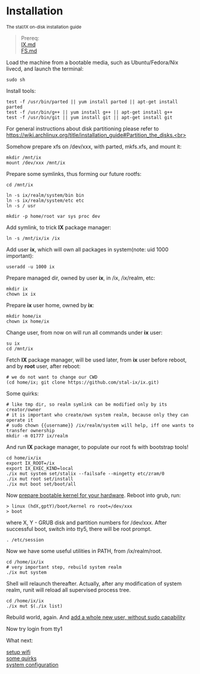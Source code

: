 # Installation
<sup> The stal/IX on-disk installation guide </sup>

> Prereq:<br>
> [IX.md](IX.md)<br>
> [FS.md](FS.md)<br>

<!-- {% raw %} -->

Load the machine from a bootable media, such as Ubuntu/Fedora/Nix livecd, and launch the terminal:

```shell
sudo sh
```

Install tools:

```shell
test -f /usr/bin/parted || yum install parted || apt-get install parted
test -f /usr/bin/g++ || yum install g++ || apt-get install g++
test -f /usr/bin/git || yum install git || apt-get install git
```

For general instructions about disk partitioning please refer to<br>
https://wiki.archlinux.org/title/installation_guide#Partition_the_disks.<br>

Somehow prepare xfs on /dev/xxx, with parted, mkfs.xfs, and mount it:

```shell
mkdir /mnt/ix
mount /dev/xxx /mnt/ix
```

Prepare some symlinks, thus forming our future rootfs:

```shell
cd /mnt/ix

ln -s ix/realm/system/bin bin
ln -s ix/realm/system/etc etc
ln -s / usr

mkdir -p home/root var sys proc dev
```

Add symlink, to trick **IX** package manager:

```shell
ln -s /mnt/ix/ix /ix
```

Add user **ix**, which will own all packages in system(note: uid 1000 important):

```shell
useradd -u 1000 ix
```

Prepare managed dir, owned by user **ix**, in /ix, /ix/realm, etc:

```shell
mkdir ix
chown ix ix
```

Prepare **ix** user home, owned by **ix**:

```shell
mkdir home/ix
chown ix home/ix
```

Change user, from now on will run all commands under **ix** user:

```shell
su ix
cd /mnt/ix
```

Fetch **IX** package manager, will be used later, from **ix** user before reboot, and by **root** user, after reboot:

```shell
# we do not want to change our CWD
(cd home/ix; git clone https://github.com/stal-ix/ix.git)
```

Some quirks:

```shell
# like tmp dir, so realm symlink can be modified only by its creator/owner
# it is important who create/own system realm, because only they can operate it
# sudo chown {{username}} /ix/realm/system will help, iff one wants to transfer ownership 
mkdir -m 01777 ix/realm
```

And run **IX** package manager, to populate our root fs with bootstrap tools!

```shell
cd home/ix/ix
export IX_ROOT=/ix
export IX_EXEC_KIND=local
./ix mut system set/stalix --failsafe --mingetty etc/zram/0
./ix mut root set/install
./ix mut boot set/boot/all
```

Now [prepare bootable kernel for your hardware](KERNEL.md). Reboot into grub, run:

```shell
> linux (hdX,gptY)/boot/kernel ro root=/dev/xxx
> boot
```

where X, Y - GRUB disk and partition numbers for /dev/xxx.
After successful boot, switch into tty5, there will be root prompt.

```shell
. /etc/session
```

Now we have some useful utilities in PATH, from /ix/realm/root.

```shell
cd /home/ix/ix
# very important step, rebuild system realm
./ix mut system
```

Shell will relaunch thereafter. Actually, after any modification of system realm, runit will reload all supervised process tree.

```shell
cd /home/ix/ix
./ix mut $(./ix list)
```

Rebuild world, again. And [add a whole new user, without sudo capability](https://github.com/stal-ix/stal-ix.github.io/blob/main/ETC.md#add-user)<br>

Now try login from tty1

What next: 

[setup wifi](WIFI.md)<br>
[some quirks](CAVEATS.md)<br>
[system configuration](ETC.md)

<!-- {% endraw %} -->
